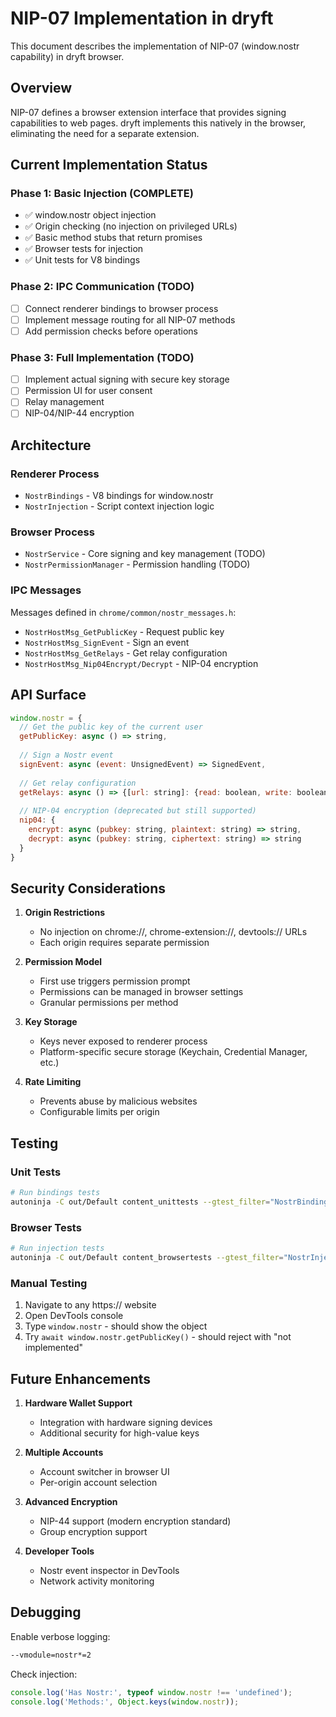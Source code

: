 # NIP-07 Implementation in dryft

This document describes the implementation of NIP-07 (window.nostr capability) in dryft browser.

## Overview

NIP-07 defines a browser extension interface that provides signing capabilities to web pages. dryft implements this natively in the browser, eliminating the need for a separate extension.

## Current Implementation Status

### Phase 1: Basic Injection (COMPLETE)
- ✅ window.nostr object injection
- ✅ Origin checking (no injection on privileged URLs)
- ✅ Basic method stubs that return promises
- ✅ Browser tests for injection
- ✅ Unit tests for V8 bindings

### Phase 2: IPC Communication (TODO)
- [ ] Connect renderer bindings to browser process
- [ ] Implement message routing for all NIP-07 methods
- [ ] Add permission checks before operations

### Phase 3: Full Implementation (TODO)
- [ ] Implement actual signing with secure key storage
- [ ] Permission UI for user consent
- [ ] Relay management
- [ ] NIP-04/NIP-44 encryption

## Architecture

### Renderer Process
- `NostrBindings` - V8 bindings for window.nostr
- `NostrInjection` - Script context injection logic

### Browser Process
- `NostrService` - Core signing and key management (TODO)
- `NostrPermissionManager` - Permission handling (TODO)

### IPC Messages
Messages defined in `chrome/common/nostr_messages.h`:
- `NostrHostMsg_GetPublicKey` - Request public key
- `NostrHostMsg_SignEvent` - Sign an event
- `NostrHostMsg_GetRelays` - Get relay configuration
- `NostrHostMsg_Nip04Encrypt/Decrypt` - NIP-04 encryption

## API Surface

```javascript
window.nostr = {
  // Get the public key of the current user
  getPublicKey: async () => string,
  
  // Sign a Nostr event
  signEvent: async (event: UnsignedEvent) => SignedEvent,
  
  // Get relay configuration
  getRelays: async () => {[url: string]: {read: boolean, write: boolean}},
  
  // NIP-04 encryption (deprecated but still supported)
  nip04: {
    encrypt: async (pubkey: string, plaintext: string) => string,
    decrypt: async (pubkey: string, ciphertext: string) => string
  }
}
```

## Security Considerations

1. **Origin Restrictions**
   - No injection on chrome://, chrome-extension://, devtools:// URLs
   - Each origin requires separate permission

2. **Permission Model**
   - First use triggers permission prompt
   - Permissions can be managed in browser settings
   - Granular permissions per method

3. **Key Storage**
   - Keys never exposed to renderer process
   - Platform-specific secure storage (Keychain, Credential Manager, etc.)

4. **Rate Limiting**
   - Prevents abuse by malicious websites
   - Configurable limits per origin

## Testing

### Unit Tests
```bash
# Run bindings tests
autoninja -C out/Default content_unittests --gtest_filter="NostrBindingsTest.*"
```

### Browser Tests
```bash
# Run injection tests
autoninja -C out/Default content_browsertests --gtest_filter="NostrInjectionBrowserTest.*"
```

### Manual Testing
1. Navigate to any https:// website
2. Open DevTools console
3. Type `window.nostr` - should show the object
4. Try `await window.nostr.getPublicKey()` - should reject with "not implemented"

## Future Enhancements

1. **Hardware Wallet Support**
   - Integration with hardware signing devices
   - Additional security for high-value keys

2. **Multiple Accounts**
   - Account switcher in browser UI
   - Per-origin account selection

3. **Advanced Encryption**
   - NIP-44 support (modern encryption standard)
   - Group encryption support

4. **Developer Tools**
   - Nostr event inspector in DevTools
   - Network activity monitoring

## Debugging

Enable verbose logging:
```bash
--vmodule=nostr*=2
```

Check injection:
```javascript
console.log('Has Nostr:', typeof window.nostr !== 'undefined');
console.log('Methods:', Object.keys(window.nostr));
```